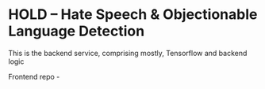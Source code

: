 # HOLD – Hate Speech &amp; Objectionable Language Detection 
This is the backend service, comprising mostly, Tensorflow and backend logic

Frontend repo - 

